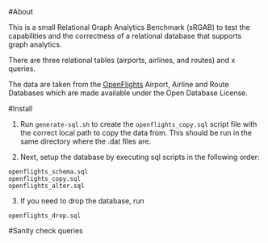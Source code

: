 #About

This is a small Relational Graph Analytics Benchmark (sRGAB) to test the capabilities
and the correctness of a relational database that supports graph analytics.

There are three relational tables (airports, airlines, and routes) and x queries.

The data are taken from the [OpenFlights](https://openflights.org/data.html)
Airport, Airline and Route Databases which are made available under the Open Database License.

#Install

1. Run `generate-sql.sh` to create the `openflights_copy.sql` script file with
the correct local path to copy the data from. This should be run in the same
directory where the .dat files are.

2. Next, setup the database by executing sql scripts in the following order:
```
openflights_schema.sql
openflights_copy.sql
openflights_alter.sql
```

3. If you need to drop the database, run
```
openflights_drop.sql
```

#Sanity check queries

